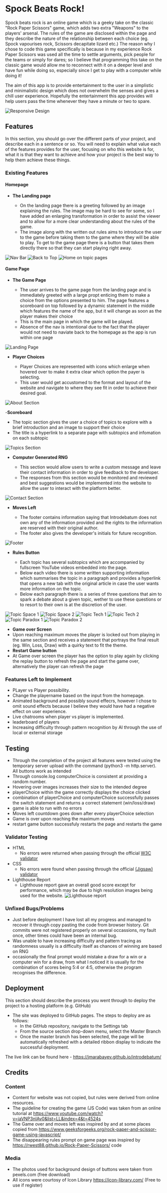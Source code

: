 # Spock Beats Rock!

Spock beats rock is an online game which is a geeky take on the classic "Rock Paper Scissors" game, which adds two extra "Weapons" to the players' arsenal. The rules of the game are disclosed within the page and they describe the nature of the relationship between each choice (eg. Spock vapourises rock, Scissors decapitate lizard etc.) The reason why I chose to code this game specifically is because in my experience Rock Paper Scissors was used all the time to settle arguments, pick people for the teams or simply for dares; so I believe that programming this take on the classic game would allow me to reconnect with it on a deeper level and have fun while doing so, especially since I get to play with a computer while doing it!

The aim of this app is to provide entertainment to the user in a simplistic and minimalistic design which does not overwhelm the senses and gives a chill user experience. Hopefully the entertainment this app provides will help users pass the time whenever they have a minute or two to spare. 

![Responsive Design](/assets/images/response.png)

## Features 

In this section, you should go over the different parts of your project, and describe each in a sentence or so. You will need to explain what value each of the features provides for the user, focusing on who this website is for, what it is that they want to achieve and how your project is the best way to help them achieve these things.

### Existing Features
#### Homepage

- __The Landing page__

  - On the landing page there is a greeting followed by an image explaining the rules. The image may be hard to see for some, so I have added an enlarging transformation in order to assist the viewer and to allow for a more clear understanding about the rules of the game.
  - The image along with the written out rules aims to introduce the user to the game before taking them to the game where they will be able to play. To get to the game page there is a button that takes them directly there so that they can start playing right away.

![Nav Bar](/assets/images/navbar.png)
![Back to Top](/assets/images/back%20to%20top.png)
![Home on topic pages](/assets/images/hometopic.png)
#### Game Page
- __The Game Page__

  - The user arrives to the game page from the landing page and is immediately greeted with a large propt enticing them to make a choice from the options presented to him. The page features a scoreboard on top followed by a dynamic statement in the middle which features the name of the app, but it will change as soon as the player makes their choice 
  - This is the main page in which the game will be played.
  - Absence of the nav is intentional due to the fact that the player would not need to naviate back to the homepage as the app is run within one page

![Landing Page](/assets/images/Home.png)

- __Player Choices__

  - Player Choices are represented with icons which enlarge when hovered over to make it extra clear which option the payer is selecting. 
  - This user would get accustomed to the format and layout of the website and navigate to where they see fit in order to achieve their desired goal. 

![About Section](/assets/images/about.png)

-__Scoreboard__

- The topic section gives the user a choice of topics to explore with a brief introduction and an image to support their choice
- The title is a hyperlink to a separate page with subtopics and infomation on each subtopic

![Topics Section](/assets/images/topics.png)

- __Computer Generated RNG__

  - This section would allow users to write a custom message and leave their contact information in order to give feedback to the developer. 
  - The responses from this section would be monitored and reviewed and best suggestions would be implemented into the website to allow the user to interact with the platform better. 

![Contact Section](/assets/images/Contact.png)

- __Moves Left__ 

  - The footer contains information saying that Introdebatum does not own any of the information provided and the rights to the information are reserved with their original author. 
  - The footer also gives the developer's initials for future recognition.

![Footer](/assets/images/footer.png)

- __Rules Button__

  - Each topic has several subtopics which are accompanied by fullscreen YouTube videos embedded into the page. 
  - Below each video there is some written supporting information which summarises the topic in a paragraph and provides a hyperlink that opens a new tab with the original article in case the user wants more information on the topic.
  - Below each paragraph there is a series of three questions that aim to spark a debate about a given topic, wether to use these questions or to resort to their own is at the discretion of the user. 

![Topic Space 1](/assets/images/example1spacevid.png)
![Topic Space 2](/assets/images/example1space.png)
![Topic Tech 1](/assets/images/egtechvid.png)
![Topic Tech 2](/assets/images/egtech.png)
![Topic Paradox 1](/assets/images/egparavid.png)
![Topic Paradox 2](/assets/images/egpara.png)

- __Game over Screen__
- Upon reaching maximum moves the player is locked out from playing in the same section and receives a statement that portrays the final result (eg. Win, Loss, Draw) with a quirky text to fit the theme.
- __Restart Game button__
- At Game over screen the player has the option to play again by clicking the replay button to refresh the page and start the game over, alternatively the player can refresh the page
### Features Left to Implement

- PLayer vs Player possibility.
- Change the playername based on the input from the homepage.
- Animated background and possibly sound effecrs, however I chose to omit sound effects because I believe they would have had a negative effect on user experience.
- Live chatrooms when player vs player is implemented.
- leaderboard of players
- Increasing difficulty through pattern recognition by AI through the use of local or external storage

## Testing 

 - Through the completion of the project all features were tested using the temporary server upload with the command (python3 -m http.server). All buttons work as intended 
 - Through console.log computerChoice is consistent at providing a random number.
 - Hovering over images increases their size to the intended degree
 - playerChoice within the game correctly displays the choice clicked
 - combination of playerChoice and computerChoice successfully passes the switch statement and returns a correct statement (win/loss/draw)
 - game is able to run with no errors
 - Moves left countdown goes down after every playerChoice selection
 - Game is over upon reaching the maximum moves
 - restart game button successfuly restarts the page and restarts the game


### Validator Testing 

- HTML
  - No errors were returned when passing through the official [W3C validator](https://validator.w3.org/nu/?doc=https%3A%2F%2Fjmarabayev.github.io%2Fintrodebatum%2F)
- CSS
  - No errors were found when passing through the official [(Jigsaw) validator](https://jigsaw.w3.org/css-validator/validator?uri=https%3A%2F%2Fjmarabayev.github.io%2Fintrodebatum%2F&profile=css3svg&usermedium=all&warning=1&vextwarning=&lang=en)
- Lighthouse Report 
    - Lighthouse report gave an overall good score except for performance, which may be due to high resolution images being used for the website.
    ![Lighthouse report](/assets/images/lighthouse.png)

### Unfixed Bugs/Problems

 - Just before deployment I have lost all my progress and managed to recover it through copy pasting the code from browser history. Git commits were not registered properly on several occassions, my fault once, other times could have been an internal bug.
  - Was unable to have increasing difficulty and pattern tracing as randomness usually is a difficulty itself as chances of winning are based on RNG
  - occasionally the final prompt would mistake a draw for a win or a computer win for a draw, from what I noticed it is usually for the combination of scores being 5:4 or 4:5, otherwise the program recognises the difference.

## Deployment

This section should describe the process you went through to deploy the project to a hosting platform (e.g. GitHub) 

- The site was deployed to GitHub pages. The steps to deploy are as follows: 
  - In the GitHub repository, navigate to the Settings tab 
  - From the source section drop-down menu, select the Master Branch
  - Once the master branch has been selected, the page will be automatically refreshed with a detailed ribbon display to indicate the successful deployment. 

The live link can be found here - https://jmarabayev.github.io/introdebatum/ 


## Credits 

### Content 

- Content for website was not copied, but rules were derived from online resources.
- The guideline for creating the game (JS Code) was taken from an online tutorial at https://www.youtube.com/watch?v=jaVNP3nIAv0&list=LL&index=4&t=4524s
- The Game over and moves left was inspired by and at some places copied from https://www.geeksforgeeks.org/rock-paper-and-scissor-game-using-javascript/
- The disappearing rules prompt on game page was inspired by https://rwest88.github.io/Rock-Paper-Scissors/ code

### Media

- The photos used for background design of buttons were taken from pexels.com (free download)
- All icons were courtosy of Icon Library https://icon-library.com/ (Free to use if register)
